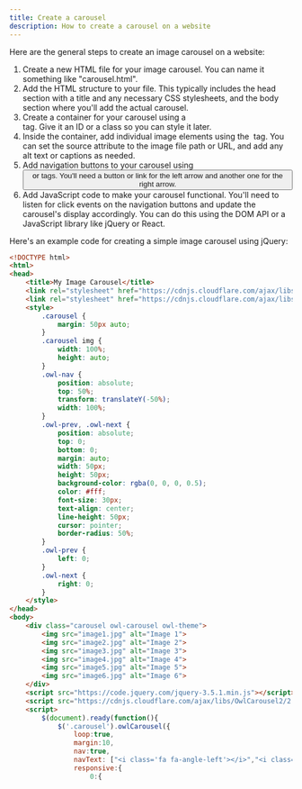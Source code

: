 ```yaml
---
title: Create a carousel
description: How to create a carousel on a website
---
```


Here are the general steps to create an image carousel on a website:
1. Create a new HTML file for your image carousel. You can name it something like "carousel.html".
2. Add the HTML structure to your file. This typically includes the head section with a title and any necessary CSS stylesheets, and the body section where you'll add the actual carousel. 
3. Create a container for your carousel using a <div> tag. Give it an ID or a class so you can style it later. 
4. Inside the container, add individual image elements using the <img> tag. You can set the source attribute to the image file path or URL, and add any alt text or captions as needed. 
5. Add navigation buttons to your carousel using <button> or <a> tags. You'll need a button or link for the left arrow and another one for the right arrow.
6. Add JavaScript code to make your carousel functional. You'll need to listen for click events on the navigation buttons and update the carousel's display accordingly. You can do this using the DOM API or a JavaScript library like jQuery or React.

Here's an example code for creating a simple image carousel using jQuery:

```html
<!DOCTYPE html>
<html>
<head>
	<title>My Image Carousel</title>
	<link rel="stylesheet" href="https://cdnjs.cloudflare.com/ajax/libs/OwlCarousel2/2.3.4/assets/owl.carousel.min.css">
	<link rel="stylesheet" href="https://cdnjs.cloudflare.com/ajax/libs/OwlCarousel2/2.3.4/assets/owl.theme.default.min.css">
	<style>
		.carousel {
			margin: 50px auto;
		}
		.carousel img {
			width: 100%;
			height: auto;
		}
		.owl-nav {
			position: absolute;
			top: 50%;
			transform: translateY(-50%);
			width: 100%;
		}
		.owl-prev, .owl-next {
			position: absolute;
			top: 0;
			bottom: 0;
			margin: auto;
			width: 50px;
			height: 50px;
			background-color: rgba(0, 0, 0, 0.5);
			color: #fff;
			font-size: 30px;
			text-align: center;
			line-height: 50px;
			cursor: pointer;
			border-radius: 50%;
		}
		.owl-prev {
			left: 0;
		}
		.owl-next {
			right: 0;
		}
	</style>
</head>
<body>
	<div class="carousel owl-carousel owl-theme">
		<img src="image1.jpg" alt="Image 1">
		<img src="image2.jpg" alt="Image 2">
		<img src="image3.jpg" alt="Image 3">
		<img src="image4.jpg" alt="Image 4">
		<img src="image5.jpg" alt="Image 5">
		<img src="image6.jpg" alt="Image 6">
	</div>
	<script src="https://code.jquery.com/jquery-3.5.1.min.js"></script>
	<script src="https://cdnjs.cloudflare.com/ajax/libs/OwlCarousel2/2.3.4/owl.carousel.min.js"></script>
	<script>
		$(document).ready(function(){
			$('.carousel').owlCarousel({
				loop:true,
				margin:10,
				nav:true,
				navText: ["<i class='fa fa-angle-left'></i>","<i class='fa fa-angle-right'></i>"],
				responsive:{
					0:{
```

